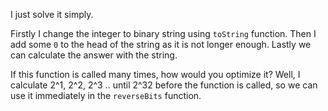 I just solve it simply.

Firstly I change the integer to binary string using `toString` function. Then I add some `0` to the head of the string as it is not longer enough. Lastly we can calculate the answer with the string.

If this function is called many times, how would you optimize it? Well, I calculate 2^1, 2^2, 2^3 .. until 2^32 before the function is called, so we can use it immediately in the `reverseBits` function.